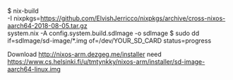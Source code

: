 $ nix-build \
  -I nixpkgs=https://github.com/ElvishJerricco/nixpkgs/archive/cross-nixos-aarch64-2018-08-05.tar.gz \
  system.nix -A config.system.build.sdImage -o sdImage
$ sudo dd if=sdImage/sd-image/*.img of=/dev/YOUR_SD_CARD status=progress


Download http://nixos-arm.dezgeg.me/installer
  need https://www.cs.helsinki.fi/u/tmtynkky/nixos-arm/installer/sd-image-aarch64-linux.img
